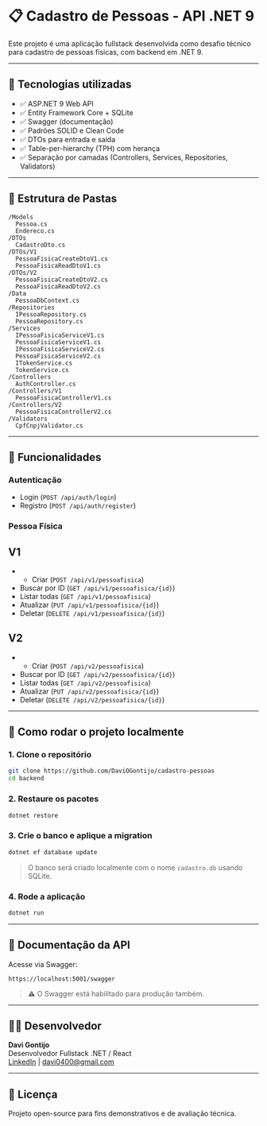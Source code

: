 ﻿# 📋 Cadastro de Pessoas - API .NET 9

Este projeto é uma aplicação fullstack desenvolvida como desafio técnico para cadastro de pessoas físicas, com backend em .NET 9.

---

## 🚀 Tecnologias utilizadas

- ✅ ASP.NET 9 Web API
- ✅ Entity Framework Core + SQLite
- ✅ Swagger (documentação)
- ✅ Padrões SOLID e Clean Code
- ✅ DTOs para entrada e saída
- ✅ Table-per-hierarchy (TPH) com herança
- ✅ Separação por camadas (Controllers, Services, Repositories, Validators)

---

## 🧱 Estrutura de Pastas

```
/Models
  Pessoa.cs
  Endereco.cs
/DTOs
  CadastroDto.cs
/DTOs/V1
  PessoaFisicaCreateDtoV1.cs
  PessoaFisicaReadDtoV1.cs
/DTOs/V2
  PessoaFisicaCreateDtoV2.cs
  PessoaFisicaReadDtoV2.cs
/Data
  PessoaDbContext.cs
/Repositories
  IPessoaRepository.cs
  PessoaRepository.cs
/Services
  IPessoaFisicaServiceV1.cs
  PessoaFisicaServiceV1.cs
  IPessoaFisicaServiceV2.cs
  PessoaFisicaServiceV2.cs
  ITokenService.cs
  TokenService.cs
/Controllers
  AuthController.cs
/Controllers/V1
  PessoaFisicaControllerV1.cs
/Controllers/V2
  PessoaFisicaControllerV2.cs
/Validators
  CpfCnpjValidator.cs
```

---

## 🧠 Funcionalidades

### Autenticação
- Login (`POST /api/auth/login`)
- Registro (`POST /api/auth/register`)
### Pessoa Física
## V1
- - Criar (`POST /api/v1/pessoafisica`)
- Buscar por ID (`GET /api/v1/pessoafisica/{id}`)
- Listar todas (`GET /api/v1/pessoafisica`)
- Atualizar (`PUT /api/v1/pessoafisica/{id}`)
- Deletar (`DELETE /api/v1/pessoafisica/{id}`)

## V2
- - Criar (`POST /api/v2/pessoafisica`)
- Buscar por ID (`GET /api/v2/pessoafisica/{id}`)
- Listar todas (`GET /api/v2/pessoafisica`)
- Atualizar (`PUT /api/v2/pessoafisica/{id}`)
- Deletar (`DELETE /api/v2/pessoafisica/{id}`)

---

## 🧪 Como rodar o projeto localmente

### 1. Clone o repositório
```bash
git clone https://github.com/DaviOGontijo/cadastro-pessoas
cd backend
```

### 2. Restaure os pacotes
```bash
dotnet restore
```

### 3. Crie o banco e aplique a migration
```bash
dotnet ef database update
```

> O banco será criado localmente com o nome `cadastro.db` usando SQLite.

### 4. Rode a aplicação
```bash
dotnet run
```

---

## 📖 Documentação da API

Acesse via Swagger:

```
https://localhost:5001/swagger
```

> ⚠️ O Swagger está habilitado para produção também.

---

## 🧑‍💻 Desenvolvedor

**Davi Gontijo**  
Desenvolvedor Fullstack .NET / React  
[LinkedIn](https://linkedin.com/in/davigontijo) | davi0400@gmail.com

---

## 📝 Licença

Projeto open-source para fins demonstrativos e de avaliação técnica.
